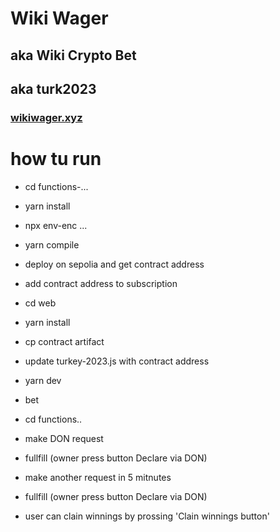 # Wiki Wager

## aka Wiki Crypto Bet

## aka turk2023

### [wikiwager.xyz](https://wikiwager.xyz)

# how tu run

- cd functions-...

- yarn install

- npx env-enc ...

- yarn compile

- deploy on sepolia and get contract address

- add contract address to subscription

- cd web

- yarn install

- cp contract artifact

- update turkey-2023.js with contract address

- yarn dev

- bet

- cd functions..

- make DON request

- fullfill (owner press button Declare via DON)

- make another request in 5 mitnutes

- fullfill (owner press button Declare via DON)

- user can clain winnings by prossing 'Clain winnings button'
